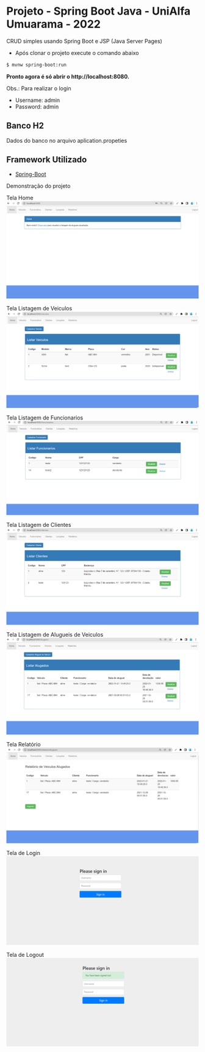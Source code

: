 # Projeto - Spring Boot Java - UniAlfa Umuarama - 2022

CRUD simples usando Spring Boot e JSP (Java Server Pages)

* Após clonar o projeto execute o comando abaixo

```bash
$ mvnw spring-boot:run
```

**Pronto agora é só abrir o http://localhost:8080.**

Obs.: Para realizar o login

* Username: admin
* Password: admin

## Banco H2

Dados do banco no arquivo aplication.propeties


## Framework Utilizado

- [Spring-Boot](https://spring.io/projects/spring-boot)


Demonstração do projeto

Tela Home
![Tela home](src/main/resources/public/image/1.png)

Tela Listagem de Veiculos
![Tela veiculo](src/main/resources/public/image/2.png)

Tela Listagem de Funcionarios
![Tela funcionario](src/main/resources/public/image/3.png)

Tela Listagem de Clientes
![Tela cliente](src/main/resources/public/image/4.png)

Tela Listagem de Alugueis de Veiculos
![Tela locacao](src/main/resources/public/image/5.png)

Tela Relatório
![Tela de Relatorio](src/main/resources/public/image/6.png)

Tela de Login
![Tela login](src/main/resources/public/image/8.png)

Tela de Logout
![Tela logout](src/main/resources/public/image/7.png)
